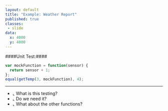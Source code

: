 ```yaml
---
layout: default
title: "Example: Weather Report"
published: true
classes:
 - slide
data:
  x: 4000
  y: 4000
---
```


####Unit Test:####
```javascript
var mockFunction = function(sensor) {
  return sensor + 1;
};
equal(getTemp(3, mockFunction), 4);
```

---

* ⌞ What is this testing?
* ⌞ Do we need it?
* ⌞ What about the other functions?
